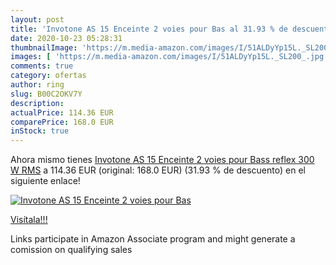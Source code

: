 ```yaml
---
layout: post
title: 'Invotone AS 15 Enceinte 2 voies pour Bas al 31.93 % de descuento'
date: 2020-10-23 05:28:31
thumbnailImage: 'https://m.media-amazon.com/images/I/51ALDyYp15L._SL200_.jpg'
images: [ 'https://m.media-amazon.com/images/I/51ALDyYp15L._SL200_.jpg' ]
comments: true
category: ofertas
author: ring
slug: B00C2OKV7Y
description:
actualPrice: 114.36 EUR
comparePrice: 168.0 EUR
inStock: true
---
```


Ahora mismo tienes [Invotone AS 15 Enceinte 2 voies pour Bass reflex 300 W RMS](https://www.amazon.fr/dp/B00C2OKV7Y/?tag=tolees0d-21) a 114.36 EUR (original: 168.0 EUR) (31.93 %  de descuento) en el siguiente enlace!

[![Invotone AS 15 Enceinte 2 voies pour Bas](https://m.media-amazon.com/images/I/51ALDyYp15L._SL200_.jpg)](https://www.amazon.fr/dp/B00C2OKV7Y/?tag=tolees0d-21)

[Visítala!!!](https://www.amazon.fr/dp/B00C2OKV7Y/?tag=tolees0d-21)

Links participate in Amazon Associate program and might generate a comission on qualifying sales
